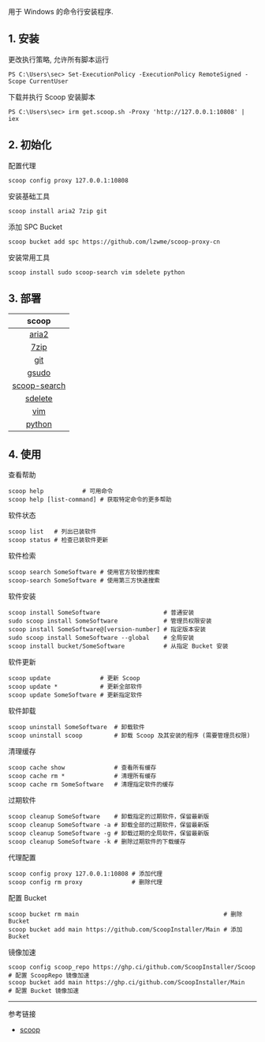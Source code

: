 用于 Windows 的命令行安装程序.

## 1. 安装

更改执行策略, 允许所有脚本运行

```
PS C:\Users\sec> Set-ExecutionPolicy -ExecutionPolicy RemoteSigned -Scope CurrentUser
```

下载并执行 Scoop 安装脚本

```
PS C:\Users\sec> irm get.scoop.sh -Proxy 'http://127.0.0.1:10808' | iex
```

## 2. 初始化

配置代理

```
scoop config proxy 127.0.0.1:10808
```

安装基础工具

```
scoop install aria2 7zip git
```

添加 SPC Bucket

```
scoop bucket add spc https://github.com/lzwme/scoop-proxy-cn
```

安装常用工具

```
scoop install sudo scoop-search vim sdelete python
```

## 3. 部署

|                            scoop                             |
| :----------------------------------------------------------: |
|              [aria2](https://aria2.github.io/)               |
|                [7zip](https://www.7-zip.org/)                |
|                 [git](https://git-scm.com/)                  |
|          [gsudo](https://github.com/gerardog/gsudo)          |
|  [scoop-search](https://github.com/tokiedokie/scoop-search)  |
| [sdelete](https://learn.microsoft.com/zh-cn/sysinternals/downloads/sdelete) |
|                 [vim](https://www.vim.org/)                  |
|              [python](https://www.python.org/)               |

## 4. 使用

查看帮助

```
scoop help           # 可用命令
scoop help [list-command] # 获取特定命令的更多帮助
```

软件状态

```
scoop list   # 列出已装软件
scoop status # 检查已装软件更新
```

软件检索

```
scoop search SomeSoftware # 使用官方较慢的搜索
scoop-search SomeSoftware # 使用第三方快速搜索
```

软件安装

```
scoop install SomeSoftware                  # 普通安装
sudo scoop install SomeSoftware             # 管理员权限安装
scoop install SomeSoftware@[version-number] # 指定版本安装
sudo scoop install SomeSoftware --global    # 全局安装
scoop install bucket/SomeSoftware           # 从指定 Bucket 安装
```

软件更新

```
scoop update              # 更新 Scoop
scoop update *            # 更新全部软件
scoop update SomeSoftware # 更新指定软件
```

软件卸载

```
scoop uninstall SomeSoftware  # 卸载软件
scoop uninstall scoop         # 卸载 Scoop 及其安装的程序 (需要管理员权限)
```

清理缓存

```
scoop cache show              # 查看所有缓存
scoop cache rm *              # 清理所有缓存
scoop cache rm SomeSoftware   # 清理指定软件的缓存
```

过期软件

```
scoop cleanup SomeSoftware    # 卸载指定的过期软件，保留最新版
scoop cleanup SomeSoftware -a # 卸载全部的过期软件，保留最新版
scoop cleanup SomeSoftware -g # 卸载过期的全局软件，保留最新版
scoop cleanup SomeSoftware -k # 删除过期软件的下载缓存
```

代理配置

```
scoop config proxy 127.0.0.1:10808 # 添加代理
scoop config rm proxy              # 删除代理
```

配置 Bucket

```
scoop bucket rm main                                         # 删除 Bucket
scoop bucket add main https://github.com/ScoopInstaller/Main # 添加 Bucket
```

镜像加速

```
scoop config scoop_repo https://ghp.ci/github.com/ScoopInstaller/Scoop # 配置 ScoopRepo 镜像加速
scoop bucket add main https://ghp.ci/github.com/ScoopInstaller/Main    # 配置 Bucket 镜像加速
```

---

参考链接

- [scoop](https://scoop.sh/)